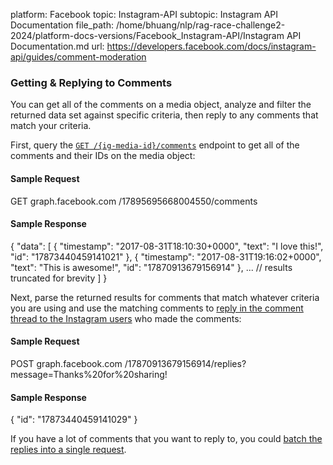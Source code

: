 platform: Facebook
topic: Instagram-API
subtopic: Instagram API Documentation
file_path: /home/bhuang/nlp/rag-race-challenge2-2024/platform-docs-versions/Facebook_Instagram-API/Instagram API Documentation.md
url: https://developers.facebook.com/docs/instagram-api/guides/comment-moderation


### Getting & Replying to Comments

You can get all of the comments on a media object, analyze and filter the returned data set against specific criteria, then reply to any comments that match your criteria.

First, query the [`GET /{ig-media-id}/comments`](https://developers.facebook.com/docs/instagram-api/reference/ig-media/comments#read) endpoint to get all of the comments and their IDs on the media object:

#### Sample Request

GET graph.facebook.com
  /17895695668004550/comments

#### Sample Response

{
  "data": \[
    {
      "timestamp": "2017-08-31T18:10:30+0000",
      "text": "I love this!",
      "id": "17873440459141021"
    },
    {
      "timestamp": "2017-08-31T19:16:02+0000",
      "text": "This is awesome!",
      "id": "17870913679156914"
    },
    ... // results truncated for brevity
  \]
}

Next, parse the returned results for comments that match whatever criteria you are using and use the matching comments to [reply in the comment thread to the Instagram users](https://developers.facebook.com/docs/instagram-api/reference/ig-comment/replies#replying) who made the comments:

#### Sample Request

POST graph.facebook.com
  /17870913679156914/replies?message\=Thanks%20for%20sharing!

#### Sample Response

{
  "id": "17873440459141029"
}

If you have a lot of comments that you want to reply to, you could [batch the replies into a single request](https://developers.facebook.com/docs/graph-api/making-multiple-requests/).

[](#)

[](#)